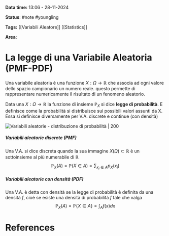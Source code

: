 **Data time:** 13:06 - 28-11-2024

**Status**: #note #youngling 

**Tags:** [[Variabili Aleatore]] [[Statistics]]

**Area**: 
# La legge di una Variabile Aleatoria (PMF-PDF)

Una variabile aleatoria è una funzione $X: \Omega \to \mathbb{R}$ che associa ad ogni valore dello spazio campionario un numero reale. questo permette di rappresentare numericamente il risultato di un fenomeno aleatorio.

Data una $X: \Omega \to \mathbb{R}$ la funzione di insieme $\mathbb{P}_X$ si dice **legge di probabilità**. E definisce come la probabilità si distribuisce sui possibili valori assunti da X. Essa si definisce diversamente per V.A. discrete e continue (con densità)

![Variabili aleatorie - distribuzione di probabilità | 200](https://www.edutecnica.it/calcolo/casuali/1a.png)
##### Variabili aleatorie discrete (PMF)
Una V.A. si dice discreta quando la sua immagine $X(\Omega) \subset \mathbb{R}$ è un sottoinsieme al più numerabile di $\mathbb{R}$ 
$$\mathbb{P}_X(A) = \mathbb{P}(X \in A) = \sum_{x_i \in A}p_X(x_i)$$
##### Variabili aleatorie con densità (PDF)
Una V.A. è detta con densità se la legge di probabilità è definita da una densità $f$, cioè se esiste una densità di probabilità $f$ tale che valga
$$\mathbb{P}_X(A) = \mathbb{P}\{X \in A\} = \int_A f(x) dx$$
# References